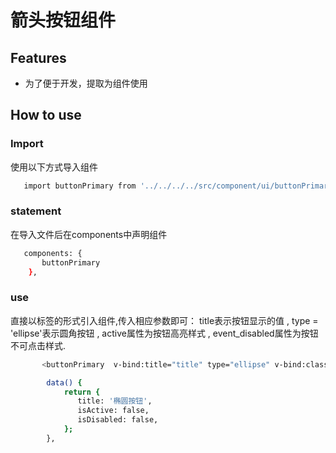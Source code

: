 # 箭头按钮组件

## Features

- 为了便于开发，提取为组件使用

## How to use

### Import

使用以下方式导入组件

```sh
   import buttonPrimary from '../../../../src/component/ui/buttonPrimary';
```

### statement

在导入文件后在components中声明组件

```sh
   components: {
       buttonPrimary
    },
```

### use
直接以标签的形式引入组件,传入相应参数即可：
title表示按钮显示的值 ,
type = 'ellipse'表示圆角按钮 ,
active属性为按钮高亮样式 ,
event_disabled属性为按钮不可点击样式.

```sh
       <buttonPrimary  v-bind:title="title" type="ellipse" v-bind:class="{active: isActive, event_disabled: isDisabled}" ></buttonPrimary>

        data() {
            return {
               title: '椭圆按钮',
               isActive: false,
               isDisabled: false,
            };
        },
```